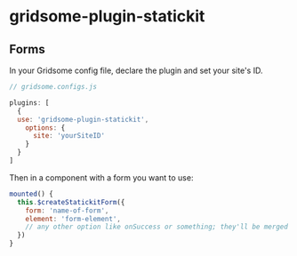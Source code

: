 # gridsome-plugin-statickit

## Forms

In your Gridsome config file, declare the plugin and set your site's ID.

```js
// gridsome.configs.js

plugins: [
  {
  use: 'gridsome-plugin-statickit',
    options: {
      site: 'yourSiteID'
    }
  }
]
```

Then in a component with a form you want to use:

```js
mounted() {
  this.$createStatickitForm({
    form: 'name-of-form',
    element: 'form-element',
    // any other option like onSuccess or something; they'll be merged
  })
}
```
